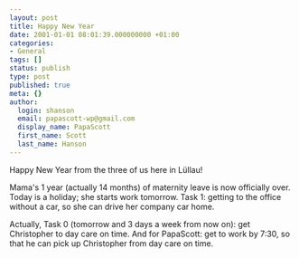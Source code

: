 ```yaml
---
layout: post
title: Happy New Year
date: 2001-01-01 08:01:39.000000000 +01:00
categories:
- General
tags: []
status: publish
type: post
published: true
meta: {}
author:
  login: shanson
  email: papascott-wp@gmail.com
  display_name: PapaScott
  first_name: Scott
  last_name: Hanson
---
```

<p>Happy New Year from the three of us here in Lüllau!</p>
<p>Mama's 1 year (actually 14 months) of maternity leave is now officially over. Today is a holiday; she starts work tomorrow. Task 1: getting to the office without a car, so she can drive her company car home.</p>
<p>Actually, Task 0 (tomorrow and 3 days a week from now on): get Christopher to day care on time. And for PapaScott: get to work by 7:30, so that he can pick up Christopher from day care on time.</p>
